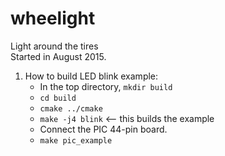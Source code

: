 # wheelight
Light around the tires<br />
Started in August 2015.<br />

1. How to build LED blink example:
    * In the top directory, `mkdir build`
    * `cd build`
    * `cmake ../cmake`
    * `make -j4 blink` <-- this builds the example
    * Connect the PIC 44-pin board.
    * `make pic_example`
